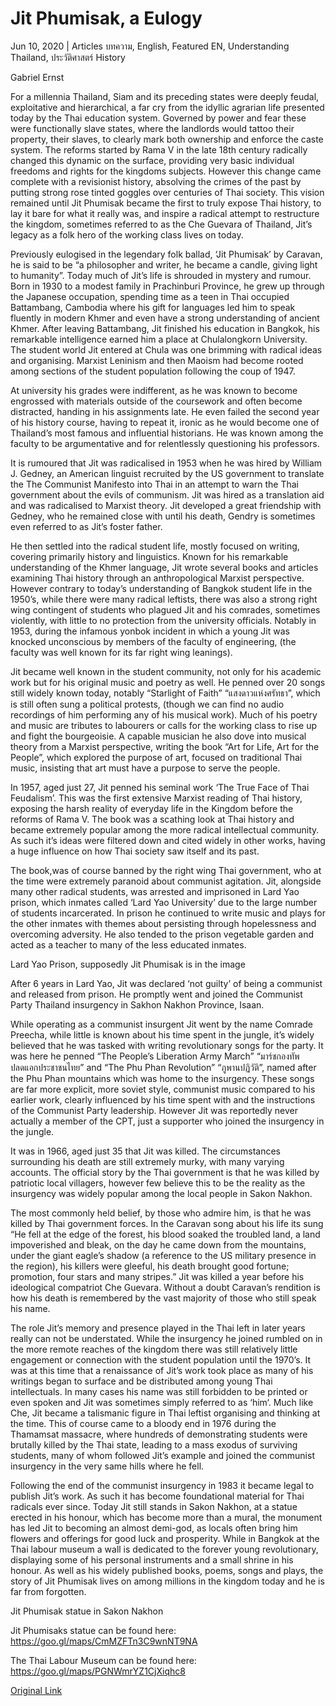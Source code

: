 # Jit Phumisak, a Eulogy

Jun 10, 2020 | Articles บทความ, English, Featured EN, Understanding Thailand, ประวัติศาสตร์ History





Gabriel Ernst

For a millennia Thailand, Siam and its preceding states were deeply feudal, exploitative and hierarchical, a far cry from the idyllic agrarian life presented today by the Thai education system. Governed by power and fear these were functionally slave states, where the landlords would tattoo their property, their slaves, to clearly mark both ownership and enforce the caste system. The reforms started by Rama V in the late 18th century radically changed this dynamic on the surface, providing very basic individual freedoms and rights for the kingdoms subjects. However this change came complete with a revisionist history, absolving the crimes of the past by putting strong rose tinted goggles over centuries of Thai society. This vision remained until Jit Phumisak became the first to truly expose Thai history, to lay it bare for what it really was, and inspire a radical attempt to restructure the kingdom, sometimes referred to as the Che Guevara of Thailand, Jit’s legacy as a folk hero of the working class lives on today.

Previously eulogised in the legendary folk ballad, ‘Jit Phumisak’ by Caravan, he is said to be “a philosopher and writer, he became a candle, giving light to humanity”. Today much of Jit’s life is shrouded in mystery and rumour. Born in 1930 to a modest family in Prachinburi Province, he grew up through the Japanese occupation, spending time as a teen in Thai occupied Battambang, Cambodia where his gift for languages led him to speak fluently in modern Khmer and even have a strong understanding of ancient Khmer. After leaving Battambang, Jit finished his education in Bangkok, his remarkable intelligence earned him a place at Chulalongkorn University. The student world Jit entered at Chula was one brimming with radical ideas and organising. Marxist Leninism and then Maoism had become rooted among sections of the student population following the coup of 1947.

At university his grades were indifferent, as he was known to become engrossed with materials outside of the coursework and often become distracted, handing in his assignments late. He even failed the second year of his history course, having to repeat it, ironic as he would become one of Thailand’s most famous and influential historians. He was known among the faculty to be argumentative and for relentlessly questioning his professors.

It is rumoured that Jit was radicalised in 1953 when he was hired by William J. Gedney, an American linguist recruited by the US government to translate the The Communist Manifesto into Thai in an attempt to warn the Thai government about the evils of communism. Jit was hired as a translation aid and was radicalised to Marxist theory. Jit developed a great friendship with Gedney, who he remained close with until his death, Gendry is sometimes even referred to as Jit’s foster father.

He then settled into the radical student life, mostly focused on writing, covering primarily history and linguistics. Known for his remarkable understanding of the Khmer language, Jit wrote several books and articles examining Thai history through an anthropological Marxist perspective. However contrary to today’s understanding of Bangkok student life in the 1950’s, while there were many radical leftists, there was also a strong right wing contingent of students who plagued Jit and his comrades, sometimes violently, with little to no protection from the university officials. Notably in 1953, during the infamous yonbok incident in which a young Jit was knocked unconscious by members of the faculty of engineering, (the faculty was well known for its far right wing leanings).

Jit became well known in the student community, not only for his academic work but for his original music and poetry as well. He penned over 20 songs still widely known today, notably “Starlight of Faith” “แสงดาวแห่งศรัทธา”, which is still often sung a political protests, (though we can find no audio recordings of him performing any of his musical work). Much of his poetry and music are tributes to labourers or calls for the working class to rise up and fight the bourgeoisie. A capable musician he also dove into musical theory from a Marxist perspective, writing the book “Art for Life, Art for the People”, which explored the purpose of art, focused on traditional Thai music, insisting that art must have a purpose to serve the people. 

In 1957, aged just 27, Jit penned his seminal work ‘The True Face of Thai Feudalism’. This was the first extensive Marxist reading of Thai history, exposing the harsh reality of everyday life in the Kingdom before the reforms of Rama V. The book was a scathing look at Thai history and became extremely popular among the more radical intellectual community. As such it’s ideas were filtered down and cited widely in other works, having a huge influence on how Thai society saw itself and its past. 

The book,was of course banned by the right wing Thai government, who at the time were extremely paranoid about communist agitation. Jit, alongside many other radical students, was arrested and imprisoned in Lard Yao prison, which inmates called ‘Lard Yao University’ due to the large number of students incarcerated. In prison he continued to write music and plays for the other inmates with themes about persisting through hopelessness and overcoming adversity. He also tended to the prison vegetable garden and acted as a teacher to many of the less educated inmates.



Lard Yao Prison, supposedly Jit Phumisak is in the image

After 6 years in Lard Yao, Jit was declared ‘not guilty’ of being a communist and released from prison. He promptly went and joined the Communist Party Thailand insurgency in Sakhon Nakhon Province, Isaan. 

While operating as a communist insurgent Jit went by the name Comrade Preecha, while little is known about his time spent in the jungle, it’s widely believed that he was tasked with writing revolutionary songs for the party. It was here he penned “The People’s Liberation Army March” “มาร์ชกองทัพปลดแอกประชาชนไทย” and “The Phu Phan Revolution” “ภูพานปฏิวัติ”, named after the Phu Phan mountains which was home to the insurgency. These songs are far more explicit, more soviet style, communist music compared to his earlier work, clearly influenced by his time spent with and the instructions of the Communist Party leadership. However Jit was reportedly never actually a member of the CPT, just a supporter who joined the insurgency in the jungle.

It was in 1966, aged just 35 that Jit was killed. The circumstances surrounding his death are still extremely murky, with many varying accounts. The official story by the Thai government is that he was killed by patriotic local villagers, however few believe this to be the reality as the insurgency was widely popular among the local people in Sakon Nakhon. 

The most commonly held belief, by those who admire him, is that he was killed by Thai government forces. In the Caravan song about his life its sung “He fell at the edge of the forest, his blood soaked the troubled land, a land impoverished and bleak, on the day he came down from the mountains, under the giant eagle’s shadow (a reference to the US military presence in the region), his killers were gleeful, his death brought good fortune; promotion, four stars and many stripes.” Jit was killed a year before his ideological compatriot Che Guevara. Without a doubt Caravan’s rendition is how his death is remembered by the vast majority of those who still speak his name.

The role Jit’s memory and presence played in the Thai left in later years really can not be understated. While the insurgency he joined rumbled on in the more remote reaches of the kingdom there was still relatively little engagement or connection with the student population until the 1970’s. It was at this time that a renaissance of Jit’s work took place as many of his writings began to surface and be distributed among young Thai intellectuals. In many cases his name was still forbidden to be printed or even spoken and Jit was sometimes simply referred to as ‘him‘. Much like Che, Jit became a talismanic figure in Thai leftist organising and thinking at the time. This of course came to a bloody end in 1976 during the Thamamsat massacre, where hundreds of demonstrating students were brutally killed by the Thai state, leading to a mass exodus of surviving students, many of whom followed Jit’s example and joined the communist insurgency in the very same hills where he fell.

Following the end of the communist insurgency in 1983 it became legal to publish Jit’s work. As such it has become foundational material for Thai radicals ever since. Today Jit still stands in Sakon Nakhon, at a statue erected in his honour, which has become more than a mural, the monument has led Jit to becoming an almost demi-god, as locals often bring him flowers and offerings for good luck and prosperity. While in Bangkok at the Thai labour museum a wall is dedicated to the forever young revolutionary, displaying some of his personal instruments and a small shrine in his honour. As well as his widely published books, poems, songs and plays, the story of Jit Phumisak lives on among millions in the kingdom today and he is far from forgotten. 



Jit Phumisak statue in Sakon Nakhon

Jit Phumisaks statue can be found here: https://goo.gl/maps/CmMZFTn3C9wnNT9NA

The Thai Labour Museum can be found here: https://goo.gl/maps/PGNWmrYZ1CjXiqhc8



[Original Link](https://www.dindeng.com/jit-phumisak-a-eulogy/)